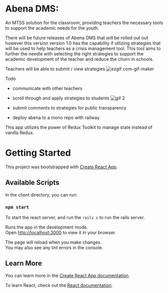 


# Abena DMS: 
An MTSS solution for the classroom, providing teachers the necessary tools to support the academic needs for the youth.


There will be future releases of Abena DMS that will be rolled out out however this version version 1.0 has the capability if utlizing strategies that will be used to help teachers as a crisis management tool. This tool aims to further the needle with selecting the right strategies to support the academic development of the teacher and reduce the churn in schools.

Teachers will be able to submit / view strategies
![ezgif com-gif-maker](https://user-images.githubusercontent.com/22308837/160703923-d00ae756-12e8-40ef-9a99-10fd827761c5.gif)

Todo
* communicate with other teachers
* scroll through and apply strategies to students
![gif 2](https://user-images.githubusercontent.com/22308837/160704352-1e21adaa-e2fb-43e3-b986-5a27ab353828.gif)

* submit comments to strategies for public transparency
* deploy abena to a mono repo with railway

This app utilizes the power of Redux Toolkit to manage state instead of vanilla Redux.


# Getting Started
This project was bootstrapped with [Create React App](https://github.com/facebook/create-react-app).


## Available Scripts

In the client directory, you can run:

### `npm start`

To start the react server, and run the `rails s` to run the rails server.

Runs the app in the development mode.\
Open [http://localhost:3000](http://localhost:3000) to view it in your browser.

The page will reload when you make changes.\
You may also see any lint errors in the console.



## Learn More

You can learn more in the [Create React App documentation](https://facebook.github.io/create-react-app/docs/getting-started).

To learn React, check out the [React documentation](https://reactjs.org/).

